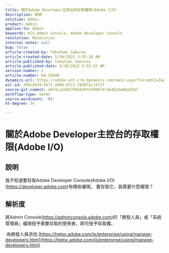 ```yaml
---
title: 關於Adobe Developer主控台的存取權限(Adobe I/O)
description: 說明
solution: Admin
product: Admin
applies-to: Admin
keywords: KCS,Admin Console, Adobe Developer Console
resolution: Resolution
internal-notes: null
bug: false
article-created-by: Takafumi Sakurai
article-created-date: 5/30/2022 3:55:28 AM
article-published-by: Takafumi Sakurai
article-published-date: 5/30/2022 3:55:52 AM
version-number: 2
article-number: KA-19448
dynamics-url: https://adobe-ent.crm.dynamics.com/main.aspx?forceUCI=1&pagetype=entityrecord&etn=knowledgearticle&id=77708953-ccdf-ec11-bb3d-000d3a35188d
exl-id: 269c4559-1671-4906-8fc1-78587ac13f23
source-git-commit: e8f4ca2dd578944d4fe399074fab461de88ad247
workflow-type: tm+mt
source-wordcount: '93'
ht-degree: 3%

---
```


# 關於Adobe Developer主控台的存取權限(Adobe I/O)

## 說明

我不知道要存取Adobe Developer Console(Adobe I/O)(https://developer.adobe.com)有哪些權限。 要存取它，我需要什麼權限？

## 解析度


將Admin Console(https://adminconsole.adobe.com)的「開發人員」或「系統管理員」權限授予需要存取的使用者，即可授予存取權。

·為開發人員添加
[https://helpx.adobe.com/jp/enterprise/using/manage-developers.html](https://helpx.adobe.com/jp/enterprise/using/manage-developers.html)
